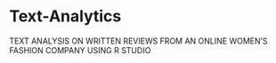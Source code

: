 # Text-Analytics
TEXT ANALYSIS ON WRITTEN REVIEWS FROM AN ONLINE WOMEN’S FASHION COMPANY USING R STUDIO
